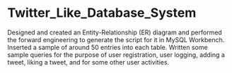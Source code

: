 # Twitter_Like_Database_System
Designed and created an Entity-Relationship (ER) diagram and performed the forward engineering to generate the script for it in MySQL Workbench.
Inserted a sample of around 50 entries into each table.
Written some sample queries for the purpose of user registration, user logging, adding a tweet, liking a tweet, and for some other user activities.

